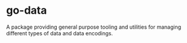 # go-data
A package providing general purpose tooling and utilities for managing different types of data and data encodings.
